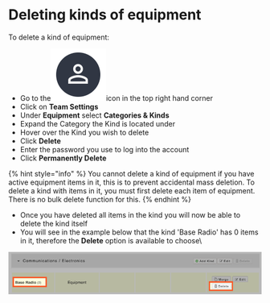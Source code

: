 # Deleting kinds of equipment

To delete a kind of equipment:

* Go to the<img src="../../../.gitbook/assets/User Icon" alt="" data-size="line">icon in the top right hand corner
* Click on **Team Settings**
* Under **Equipment** select **Categories & Kinds**
* Expand the Category the Kind is located under
* Hover over the Kind you wish to delete
* Click **Delete**
* Enter the password you use to log into the account
* Click **Permanently Delete**

{% hint style="info" %}
You cannot delete a kind of equipment if you have active equipment items in it, this is to prevent accidental mass deletion. To delete a kind with items in it, you must first delete each item of equipment. There is no bulk delete function for this.
{% endhint %}

* Once you have deleted all items in the kind you will now be able to delete the kind itself
* You will see in the example below that the kind 'Base Radio' has 0 items in it, therefore the **Delete** option is available to choose\


![](<../../../.gitbook/assets/Deleting kinds of equipment.png>)
